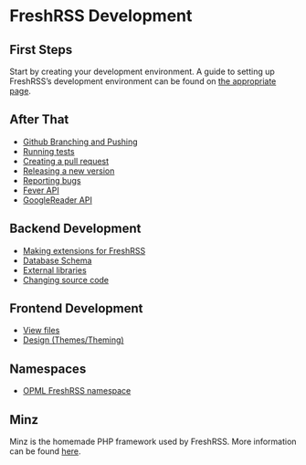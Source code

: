 # FreshRSS Development

## First Steps

Start by creating your development environment. A guide to setting up FreshRSS’s development environment can be found on [the appropriate page](02_First_steps.md).

## After That

* [Github Branching and Pushing](02_Github.md)
* [Running tests](03_Running_tests.md)
* [Creating a pull request](04_Pull_requests.md)
* [Releasing a new version](05_Release_new_version.md)
* [Reporting bugs](06_Reporting_Bugs.md)
* [Fever API](06_Fever_API.md)
* [GoogleReader API](06_GoogleReader_API.md)

## Backend Development

* [Making extensions for FreshRSS](03_Backend/05_Extensions.md)
* [Database Schema](03_Backend/01_Database_schema.md)
* [External libraries](03_Backend/03_External_libraries.md)
* [Changing source code](03_Backend/04_Changing_source_code.md)

## Frontend Development

* [View files](04_Frontend/01_View_files.md)
* [Design (Themes/Theming)](04_Frontend/02_Design.md)

## Namespaces

* [OPML FreshRSS namespace](OPML.md)

## Minz

Minz is the homemade PHP framework used by FreshRSS. More information can be found [here](Minz/index.md).
